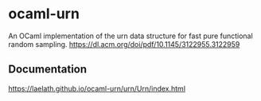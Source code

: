# ocaml-urn
An OCaml implementation of the urn data structure for fast pure functional random sampling.
https://dl.acm.org/doi/pdf/10.1145/3122955.3122959

## Documentation
https://laelath.github.io/ocaml-urn/urn/Urn/index.html
